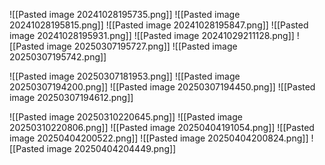 ![[Pasted image 20241028195735.png]]
![[Pasted image 20241028195815.png]]
![[Pasted image 20241028195847.png]]
![[Pasted image 20241028195931.png]]
![[Pasted image 20241029211128.png]]
![[Pasted image 20250307195727.png]]
![[Pasted image 20250307195742.png]]

![[Pasted image 20250307181953.png]]
![[Pasted image 20250307194200.png]]
![[Pasted image 20250307194450.png]]
![[Pasted image 20250307194612.png]]


![[Pasted image 20250310220645.png]]
![[Pasted image 20250310220806.png]]
![[Pasted image 20250404191054.png]]
![[Pasted image 20250404200522.png]]
![[Pasted image 20250404200824.png]]
![[Pasted image 20250404204449.png]]
